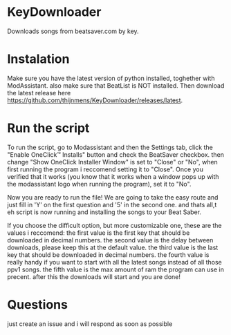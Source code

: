 # KeyDownloader
Downloads songs from beatsaver.com by key.

# Instalation
Make sure you have the latest version of python installed, toghether with ModAssistant. also make sure that BeatList is NOT installed.
Then download the latest release here https://github.com/thijnmens/KeyDownloader/releases/latest.

# Run the script
To run the script, go to Modassistant and then the Settings tab, click the "Enable OneClick™ Installs" button and check the BeatSaver checkbox.
then change "Show OneClick Installer Window" is set to "Close" or "No", when first running the program i reccomend setting it to "Close". 
Once you verified that it works (you know that it works when a window pops up with the modassistant logo when running the program), set it to "No".

Now you are ready to run the file! We are going to take the easy route and just fill in 'Y' on the first question and '5' in the second one. and thats all,t eh script is now running and installing the songs to your Beat Saber.

If you choose the difficult option, but more customizable one, these are the values i reccomend:
    the first value is the first key that should be downloaded in decimal numbers.
    the second value is the delay between downloads, please keep this at the default value.
    the third value is the last key that should be downloaded in decimal numbers.
    the fourth value is really handy if you want to start with all the latest songs instead of all those ppv1 songs.
    the fifth value is the max amount of ram the program can use in precent.
after this the downloads will start and you are done!

# Questions
just create an issue and i will respond as soon as possible

